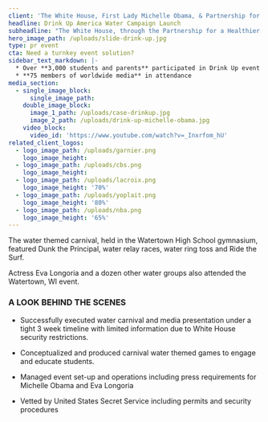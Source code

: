 ```yaml
---
client: 'The White House, First Lady Michelle Obama, & Partnership for a Healthier America'
headline: Drink Up America Water Campaign Launch
subheadline: "The White House, through the Partnership for a Healthier America and Young & Rubican, approached EventNetUSA to design and produce First Lady Michelle Obama's national Drink Up America Water Campaign launch."
hero_image_path: /uploads/slide-drink-up.jpg
type: pr event
cta: Need a turnkey event solution?
sidebar_text_markdown: |-
  * Over **3,000 students and parents** participated in Drink Up event
  * **75 members of worldwide media** in attendance
media_section:
  - single_image_block:
      single_image_path:
    double_image_block:
      image_1_path: /uploads/case-drinkup.jpg
      image_2_path: /uploads/drink-up-michelle-obama.jpg
    video_block:
      video_id: 'https://www.youtube.com/watch?v=_Inxrfom_hU'
related_client_logos:
  - logo_image_path: /uploads/garnier.png
    logo_image_height:
  - logo_image_path: /uploads/cbs.png
    logo_image_height:
  - logo_image_path: /uploads/lacroix.png
    logo_image_height: '70%'
  - logo_image_path: /uploads/yoplait.png
    logo_image_height: '80%'
  - logo_image_path: /uploads/nba.png
    logo_image_height: '65%'
---
```



The water themed carnival, held in the Watertown High School gymnasium, featured Dunk the Principal, water relay races, water ring toss and Ride the Surf.

Actress Eva Longoria and a dozen other water groups also attended the Watertown, WI event.

### A LOOK BEHIND THE SCENES

* Successfully executed water carnival and media presentation under a tight 3 week timeline with limited information due to White House security restrictions.

* Conceptualized and produced carnival water themed games to engage and educate students.

* Managed event set-up and operations including press requirements for Michelle Obama and Eva Longoria

* Vetted by United States Secret Service including permits and security procedures